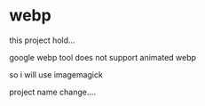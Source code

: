 # webp


this project hold...

google webp tool does not support animated webp

so i will use imagemagick

project name change....